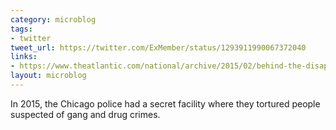 ```yaml
---
category: microblog
tags:
- twitter
tweet_url: https://twitter.com/ExMember/status/1293911990067372040
links:
- https://www.theatlantic.com/national/archive/2015/02/behind-the-disappeared-of-chicagos-homan-square/385964/
layout: microblog
---
```

In 2015, the Chicago police had a secret facility where they tortured people suspected of gang and drug crimes.

